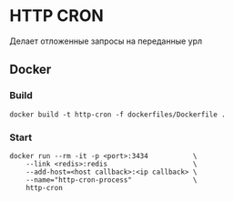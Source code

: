 # HTTP CRON

Делает отложенные запросы на переданные урл 

## Docker

### Build

```
docker build -t http-cron -f dockerfiles/Dockerfile .
```

### Start

```
docker run --rm -it -p <port>:3434           \
    --link <redis>:redis                     \
    --add-host=<host callback>:<ip callback> \
    --name="http-cron-process"               \
    http-cron
```

